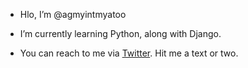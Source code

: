 - Hlo, I’m @agmyintmyatoo
- I’m currently learning Python, along with Django.

- You can reach to me via [Twitter](https://twitter.com/agmyintmyatoo/). Hit me a text or two.

<!---
agmyintmyatoo/agmyintmyatoo is a ✨ special ✨ repository because its `README.md` (this file) appears on your GitHub profile.
You can click the Preview link to take a look at your changes.
--->
